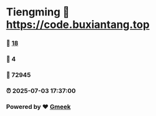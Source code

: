 # Tiengming :link: https://code.buxiantang.top 
### :page_facing_up: [18](https://code.buxiantang.top/tag.html) 
### :speech_balloon: 4 
### :hibiscus: 72945 
### :alarm_clock: 2025-07-03 17:37:00 
### Powered by :heart: [Gmeek](https://github.com/Meekdai/Gmeek)

